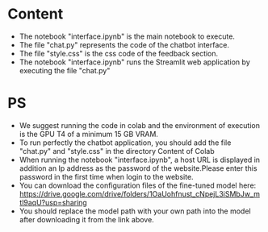 
# Content
- The notebook "interface.ipynb" is the main notebook to execute.
- The file "chat.py" represents the code of the chatbot interface.
- The file "style.css" is the css code of the feedback section.
- The notebook "interface.ipynb" runs the Streamlit web application by executing the file "chat.py"
  
# PS
 - We suggest running the code in colab and the environment of execution is the  GPU T4 of a minimum 15 GB VRAM.
 - To run perfectly the chatbot application, you should add the file "chat.py" and "style.css" in  the  directory Content of Colab 
 - When running the notebook "interface.ipynb", a host URL is displayed in addition  an Ip address  as the password of the website.Please enter this password in the first time when login to the website.
 - You can download the configuration files of the fine-tuned model here: https://drive.google.com/drive/folders/1OaUohfnust_cNpejL3iSMbJw_mtl9aqU?usp=sharing
 - You should replace the model path with your own path into the model after downloading it from the link above.
